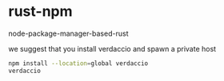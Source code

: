 # rust-npm

node-package-manager-based-rust

we suggest that you install verdaccio and spawn a private host

```sh
npm install --location=global verdaccio
verdaccio
```
